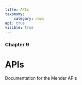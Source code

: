 ```yaml
---
title: APIs
taxonomy:
    category: docs
api: true
visible: true
---
```


### Chapter 9

# APIs

Documentation for the Mender APIs
